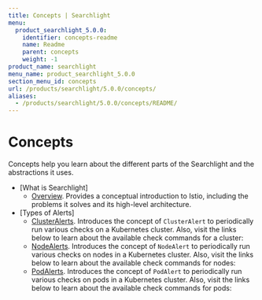 ```yaml
---
title: Concepts | Searchlight
menu:
  product_searchlight_5.0.0:
    identifier: concepts-readme
    name: Readme
    parent: concepts
    weight: -1
product_name: searchlight
menu_name: product_searchlight_5.0.0
section_menu_id: concepts
url: /products/searchlight/5.0.0/concepts/
aliases:
  - /products/searchlight/5.0.0/concepts/README/
---
```

# Concepts

Concepts help you learn about the different parts of the Searchlight and the abstractions it uses.

- [What is Searchlight]
  - [Overview](/docs/concepts/what-is-searhclight/overview.md). Provides a conceptual introduction to Istio, including the problems it solves and its high-level architecture.
- [Types of Alerts]
  - [ClusterAlerts](/docs/concepts/alert-types/cluster-alert.md). Introduces the concept of `ClusterAlert` to periodically run various checks on a Kubernetes cluster. Also, visit the links below to learn about the available check commands for a cluster:
  - [NodeAlerts](/docs/concepts/alert-types/node-alert.md). Introduces the concept of `NodeAlert` to periodically run various checks on nodes in a Kubernetes cluster. Also, visit the links below to learn about the available check commands for nodes:
  - [PodAlerts](/docs/concepts/alert-types/pod-alert.md). Introduces the concept of `PodAlert` to periodically run various checks on pods in a Kubernetes cluster. Also, visit the links below to learn about the available check commands for pods:
